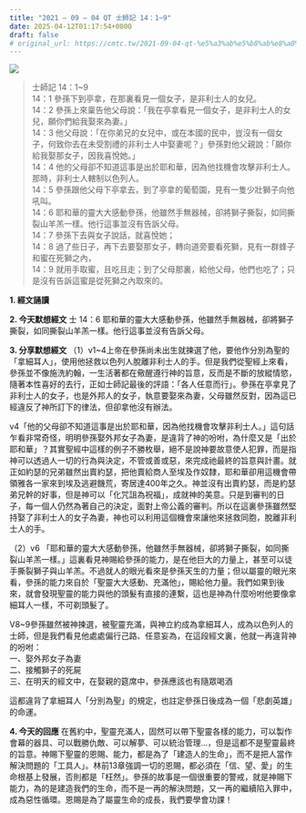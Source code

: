 ```yaml
---
title: "2021 – 09 – 04 QT 士師記 14：1~9"
date: 2025-04-12T01:17:54+0800
draft: false
# original_url: https://cmtc.tw/2021-09-04-qt-%e5%a3%ab%e5%b8%ab%e8%a8%98-14%ef%bc%9a19
---
```


![](/images/qt.jpg)
> 士師記 14：1\~9  
> 14：1 參孫下到亭拿，在那裏看見一個女子，是非利士人的女兒。  
> 14：2 參孫上來稟告他父母說：「我在亭拿看見一個女子，是非利士人的女兒，願你們給我娶來為妻。」  
> 14：3 他父母說：「在你弟兄的女兒中，或在本國的民中，豈沒有一個女子，何致你去在未受割禮的非利士人中娶妻呢？」參孫對他父親說：「願你給我娶那女子，因我喜悅她。」  
> 14：4 他的父母卻不知道這事是出於耶和華，因為他找機會攻擊非利士人。那時，非利士人轄制以色列人。  
> 14：5 參孫跟他父母下亭拿去，到了亭拿的葡萄園，見有一隻少壯獅子向他吼叫。  
> 14：6 耶和華的靈大大感動參孫，他雖然手無器械，卻將獅子撕裂，如同撕裂山羊羔一樣。他行這事並沒有告訴父母。  
> 14：7 參孫下去與女子說話，就喜悅她；  
> 14：8 過了些日子，再下去要娶那女子，轉向道旁要看死獅，見有一群蜂子和蜜在死獅之內，  
> 14：9 就用手取蜜，且吃且走；到了父母那裏，給他父母，他們也吃了；只是沒有告訴這蜜是從死獅之內取來的。

**1. 經文誦讀**

**2.  今天默想經文**
士 14：6 耶和華的靈大大感動參孫，他雖然手無器械，卻將獅子撕裂，如同撕裂山羊羔一樣。他行這事並沒有告訴父母。

**3. 分享默想經文**
（1）v1\~4上帝在參孫尚未出生就揀選了他，要他作分別為聖的「拿細耳人」，使用他拯救以色列人脫離非利士人的手。但是我們從聖經上來看，參孫並不像施洗約翰，一生活著都在儆醒遵行神的旨意，反而是不斷的放縱情慾，隨著本性喜好的去行，正如士師記最後的評語：「各人任意而行」。參孫在亭拿見了非利士人的女子，也是外邦人的女子，執意要娶來為妻，父母雖然反對，因為這已經違反了神所訂下的律法，但卻拿他沒有辦法。

v4「他的父母卻不知道這事是出於耶和華，因為他找機會攻擊非利士人。」這句話乍看非常奇怪，明明參孫娶外邦女子為妻，是違背了神的吩咐，為什麼又是「出於耶和華」？其實聖經中這樣的例子不勝枚舉，絕不是說神要故意使人犯罪，而是指神可以透過人一切的行為與決定，不管或善或惡，來完成祂最終的旨意與計畫。就正如約瑟的兄弟雖然出賣約瑟，把他賣給商人至埃及作奴隸，耶和華卻用這機會帶領雅各一家來到埃及逃避饑荒，寄居達400年之久。神並沒有出賣約瑟，而是約瑟弟兄幹的好事，但是神可以「化咒詛為祝福」，成就神的美意。只是到審判的日子，每一個人仍然為著自己的決定，面對上帝公義的審判。所以在這裏參孫雖然堅持娶了非利士人的女子為妻，神也可以利用這個機會來讓他來拯救同胞，脫離非利士人的手。

（2）v6 「耶和華的靈大大感動參孫，他雖然手無器械，卻將獅子撕裂，如同撕裂山羊羔一樣。」這裏看見神賜給參孫的能力，是在他巨大的力量上，甚至可以徒手撕裂獅子與山羊羔。不過就人的眼光看來是參孫天生的力量；但以屬靈的眼光來看，參孫的能力來自於「聖靈大大感動、充滿他」，賜給他力量。我們如果到後來，就會發現聖靈的能力與他的頭髮有直接的連繫，這也是神為什麼吩咐他要像拿細耳人一樣，不可剃頭髮了。

V8\~9參孫雖然被神揀選，被聖靈充滿，與神立約成為拿細耳人，成為以色列人的士師，但是我們看見他處處偏行己路、任意妄為，在這段經文裏，他就一再違背神的吩咐：  
一、娶外邦女子為妻  
二、接觸獅子的死屍  
三、在明天的經文中，在娶親的筵席中，參孫應該也有隨眾喝酒

這都違背了拿細耳人「分別為聖」的規定，也註定參孫日後成為一個「悲劇英雄」的命運。

**4. 今天的回應**
在舊約中，聖靈充滿人，固然可以帶下聖靈各樣的能力，可以製作會幕的器具、可以戰勝仇敵、可以解夢、可以統治管理…，但是這都不是聖靈最終的旨意。神賜下聖靈的恩賜、能力，都是為了「建造人的生命」，而不是把人當作解決問題的「工具人」。林前13章強調一切的恩賜，都必須在「信、望、愛」的生命根基上發展，否則都是「枉然」。參孫的故事是一個很重要的警戒，就是神賜下能力，為的是建造我們的生命，而不是一再的解決問題，又一再的繼續陷入罪中，成為惡性循環。恩賜是為了屬靈生命的成長，我們要學會功課！
